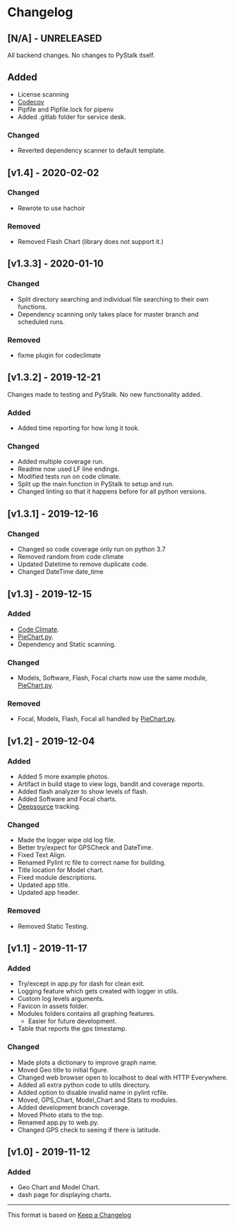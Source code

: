 # Changelog

<!-- markdownlint-disable MD024 -->

## [N/A] - UNRELEASED

All backend changes. No changes to PyStalk itself.

## Added

- License scanning
- [Codecov](https://codecov.io/gl/Cyb3r-Jak3/pystalk)
- Pipfile and Pipfile.lock for pipenv
- Added .gitlab folder for service desk.

### Changed

- Reverted dependency scanner to default template.

## [v1.4] - 2020-02-02

### Changed

- Rewrote to use hachoir

### Removed

- Removed Flash Chart (library does not support it.)

## [v1.3.3] - 2020-01-10

### Changed

- Split directory searching and individual file searching to their own functions.
- Dependency scanning only takes place for master branch and scheduled runs.

### Removed

- fixme plugin for codeclimate

## [v1.3.2] - 2019-12-21

Changes made to testing and PyStalk. No new functionality added.

### Added

- Added time reporting for how long it took.

### Changed

- Added multiple coverage run.
- Readme now used LF line endings.
- Modified tests run on code climate.
- Split up the main function in PyStalk to setup and run.
- Changed linting so that it happens before for all python versions.

## [v1.3.1] - 2019-12-16

### Changed

- Changed so code coverage only run on python 3.7
- Removed random from code climate
- Updated Datetime to remove duplicate code.
- Changed DateTime date_time

## [v1.3] - 2019-12-15

### Added

- [Code Climate](https://codeclimate.com/github/Cyb3r-Jak3/PyStalk).
- [PieChart.py](modules/PieChart.py).
- Dependency and Static scanning.

### Changed

- Models, Software, Flash, Focal charts now use the same module, [PieChart.py](modules/PieChart.py).

### Removed

- Focal, Models, Flash, Focal all handled by [PieChart.py](modules/PieChart.py).

## [v1.2] - 2019-12-04

### Added

- Added 5 more example photos.
- Artifact in build stage to view logs, bandit and coverage reports.
- Added flash analyzer to show levels of flash.
- Added Software and Focal charts.
- [Deepsource](https://deepsource.io/gl/Cyb3r-Jak3/PyStalk/) tracking.

### Changed

- Made the logger wipe old log file.
- Better try/expect for GPSCheck and DateTime.
- Fixed Text Align.
- Renamed Pylint rc file to correct name for building.
- Title location for Model chart.
- Fixed module descriptions.
- Updated app title.
- Updated app header.

### Removed

- Removed Static Testing.

## [v1.1] - 2019-11-17

### Added

- Try/except in app.py for dash for clean exit.
- Logging feature which gets created with logger in utils.
- Custom log levels arguments.
- Favicon in assets folder.
- Modules folders contains all graphing features.
  - Easier for future development.
- Table that reports the gps timestamp.

### Changed

- Made plots a dictionary to improve graph name.
- Moved Geo title to initial figure.
- Changed web browser open to localhost to deal with HTTP Everywhere.
- Added all extra python code to utils directory.
- Added option to disable invalid name in pylint rcfile.
- Moved, GPS_Chart, Model_Chart and Stats to modules.
- Added development branch coverage.
- Moved Photo stats to the top.
- Renamed app.py to web.py.
- Changed GPS check to seeing if there is latitude.

## [v1.0] - 2019-11-12

### Added

- Geo Chart and Model Chart.
- dash page for displaying charts.

---
This format is based on [Keep a Changelog](https://keepachangelog.com/en/1.0.0/)
